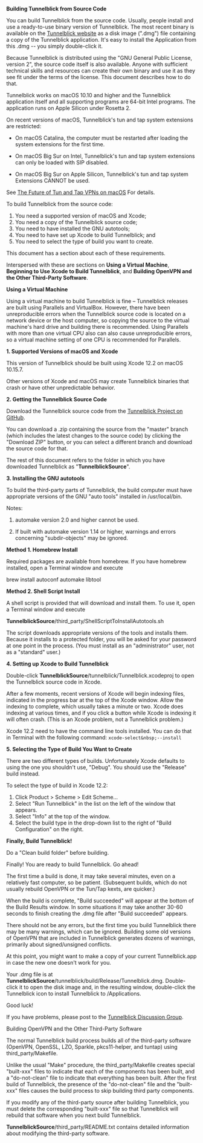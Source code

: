 **Building Tunnelblick from Source Code**

You can build Tunnelblick from the source code. Usually, people install
and use a ready-to-use binary version of Tunnelblick. The most recent
binary is available on the [Tunnelblick
website](https://tunnelblick.net) as a disk image (".dmg") file
containing a copy of the Tunnelblick application. It's easy to install
the Application from this .dmg -- you simply double-click it.

Because Tunnelblick is distributed using the "GNU General Public
License, version 2", the source code itself is also available. Anyone
with sufficient technical skills and resources can create their own
binary and use it as they see fit under the terms of the license. This
document describes how to do that.

Tunnelblick works on macOS 10.10 and higher and the Tunnelblick
application itself and all supporting programs are 64-bit Intel
programs. The application runs on Apple Silicon under Rosetta 2.

On recent versions of macOS, Tunnelblick's tun and tap system extensions
are restricted:

 * On macOS Catalina, the computer must be restarted after loading the
   system extensions for the first time.  

 * On macOS Big Sur on Intel, Tunnelblick's tun and tap system extensions
   can only be loaded with SIP disabled.

 * On macOS Big Sur on Apple Silicon, Tunnelblick's tun and tap system
   Extensions CANNOT be used.

See [The Future of Tun and Tap VPNs on macOS](https://tunnelblick.net/cTunTapConnections.html)
For details.

To build Tunnelblick from the source code:

 1. You need a supported version of macOS and Xcode;
 2. You need a copy of the Tunnelblick source code;
 3. You need to have installed the GNU autotools;
 4. You need to have set up Xcode to build Tunnelblick; and
 5. You need to select the type of build you want to create.

This document has a section about each of these requirements.

Interspersed with these are sections on **Using a Virtual Machine**,
**Beginning to Use Xcode to Build Tunnelblick**, and **Building OpenVPN
and the Other Third-Party Software**.


**Using a Virtual Machine**

Using a virtual machine to build Tunnelblick is fine – Tunnelblick
releases are built using Parallels and VirtualBox. However, there have
been unreproducible errors when the Tunnelblick source code is located
on a network device or the host computer, so copying the source to the
virtual machine's hard drive and building there is recommended. Using
Parallels with more than one virtual CPU also can also cause
unreproducible errors, so a virtual machine setting of one CPU is
recommended for Parallels.


**1. Supported Versions of macOS and Xcode**

This version of Tunnelblick should be built using Xcode 12.2 on
macOS 10.15.7.

Other versions of Xcode and macOS may create Tunnelblick binaries that crash
or have other unpredictable behavior.

**2. Getting the Tunnelblick Source Code**

Download the Tunnelblick source code from the [Tunnelblick Project on
GitHub](https://github.com/Tunnelblick//Tunnelblick).

You can download a .zip containing the source from the "master" branch
(which includes the latest changes to the source code) by clicking the
"Download ZIP" button, or you can select a different branch and download
the source code for that.

The rest of this document refers to the folder in which you have
downloaded Tunnelblick as "**TunnelblickSource**".


**3. Installing the GNU autotools**

To build the third-party parts of Tunnelblick, the build computer must
have appropriate versions of the GNU "auto tools" installed in
/usr/local/bin.

Notes:

 1. automake version 2.0 and higher cannot be used.

 2. If built with automake version 1.14 or higher, warnings and errors
 concerning "subdir-objects" may be ignored.

  **Method 1. Homebrew Install**

  Required packages are available from homebrew. If you have homebrew
  installed, open a Terminal window and execute

  brew install autoconf automake libtool

  **Method 2. Shell Script Install**

  A shell script is provided that will download and install them. To use
  it, open a Terminal window and execute

  **TunnelblickSource**/third_party/ShellScriptToInstallAutotools.sh

  The script downloads appropriate versions of the tools and installs
  them. Because it installs to a protected folder, you will be asked for
  your password at one point in the process. (You must install as an
  "administrator" user, not as a "standard" user.)

**4. Setting up Xcode to Build Tunnelblick**

Double-click **TunnelblickSource**/tunnelblick/Tunnelblick.xcodeproj to
open the Tunnelblick source code in Xcode.

After a few moments, recent versions of Xcode will begin indexing files,
indicated in the progress bar at the top of the Xcode window. Allow the
indexing to complete, which usually takes a minute or two. Xcode does
indexing at various times, and if you click a button while Xcode is
indexing it will often crash. (This is an Xcode problem, not a
Tunnelblick problem.)

Xcode 12.2 need to have the command line tools installed. You can
do that in Terminal with the following command:
```xcode-select&nbsp;--install```

**5. Selecting  the Type of Build You Want to Create**

There are two different types of builds. Unfortunately Xcode defaults to
using the one you shouldn't use, "Debug". You should use the "Release"
build instead.

To select the type of build in Xcode 12.2:

 1. Click Product > Scheme > Edit Scheme…
 2. Select "Run Tunnelblick" in the list on the left of the window that
 appears.
 3. Select "Info" at the top of the window.
 4. Select the build type in the drop-down list to the right of "Build
 Configuration" on the right.


**Finally, Build Tunnelblick!**

Do a "Clean build folder" before building.

Finally! You are ready to build Tunnelblick. Go ahead!

The first time a build is done, it may take several minutes, even on a
relatively fast computer, so be patient. (Subsequent builds, which do
not usually rebuild OpenVPN or the Tun/Tap kexts, are quicker.)

When the build is complete, "Build succeeded" will appear at the bottom
of the Build Results window. In some situations it may take another
30-60 seconds to finish creating the .dmg file after "Build succeeded"
appears.

There should not be any errors, but the first time you build Tunnelblick
there may be many warnings, which can be ignored. Building some old
versions of OpenVPN that are included in Tunnelblick generates dozens of
warnings, primarily about signed/unsigned conflicts.

At this point, you might want to make a copy of your current
Tunnelblick.app in case the new one doesn't work for you.

Your .dmg file is at
**TunnelblickSource**/tunnelblick/build/Release/Tunnelblick.dmg.
Double-click it to open the disk image and, in the resulting window,
double-click the Tunnelblick icon to install Tunnelblick to
/Applications.

Good luck!

If you have problems, please post to the [Tunnelblick Discussion
Group](https://groups.google.com/forum/#!forum/tunnelblick-discuss).


Building OpenVPN and the Other Third-Party Software

The normal Tunnelblick build process builds all of the third-party
software (OpenVPN, OpenSSL, LZO, Sparkle, pkcs11-helper, and tuntap)
using third_party/Makefile.

Unlike the usual "Make" procedure, the third_party/Makefile creates
special "built-xxx" files to indicate that each of the components has
been built, and a "do-not-clean" file to indicate that everything has
been built. After the first build of Tunnelblick, the presence of the
"do-not-clean" file and the "built-xxx" files causes the build process
to skip building third party components.

If you modify any of the third-party source after building Tunnelblick,
you must delete the corresponding "built-xxx" file so that Tunnelblick
will rebuild that software when you next build Tunnelblick.

**TunnelblickSource**/third_party/README.txt contains detailed
information about modifying the third-party software.
